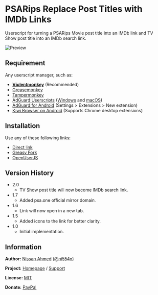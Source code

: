 # PSARips Replace Post Titles with IMDb Links

Userscript for turning a PSARips Movie post title into an IMDb link and TV Show post title into an IMDb search link.

![Preview](https://github.com/ni554n/userscripts/raw/master/art/PSARips%20Replace%20Movie%20Post%20Title%20with%20IMDb%20Link.png)

## Requirement

Any userscript manager, such as:

- [**Violentmonkey**](https://violentmonkey.github.io/get-it/) (Recommended)
- [Greasemonkey](https://addons.mozilla.org/en-US/firefox/addon/greasemonkey/)
- [Tampermonkey](https://www.tampermonkey.net/)
- [AdGuard Userscripts](https://kb.adguard.com/en/general/userscripts) ([Windows](https://kb.adguard.com/en/windows/features/extensions) and [macOS](https://kb.adguard.com/en/macos/features/extensions))
- [AdGuard for Android](https://adguard.com/en/adguard-android/overview.html) (Settings > Extensions > New extension)
- [Kiwi Browser on Android](https://play.google.com/store/apps/details?id=com.kiwibrowser.browser) (Supports Chrome desktop extensions)

## Installation

Use any of these following links:

- [Direct link](https://github.com/ni554n/userscripts/raw/master/psarips-replace-post-titles-with-imdb-links/psarips-replace-post-titles-with-imdb-links.user.js)
- [Greasy Fork](https://greasyfork.org/en/scripts/398896-psarips-replace-post-titles-with-imdb-links)
- [OpenUserJS](https://openuserjs.org/scripts/ni554n/PSARips_Replace_Movie_Post_Title_with_IMDb_Link)

## Version History

- 2.0
  - TV Show post title will now become IMDb search link.
- 1.7
  - Added psa.one official mirror domain.
- 1.6
  - Link will now open in a new tab.
- 1.5
  - Added icons to the link for better clarity.
- 1.0
  - Initial implementation.

## Information

**Author:** [Nissan Ahmed](https://ni554n.github.io) ([@ni554n](https://twitter.com/ni554n))

**Project:** [Homepage](https://github.com/ni554n/userscripts/) / [Support](https://github.com/ni554n/userscripts/issues)

**License:** [MIT](https://github.com/ni554n/userscripts/blob/master/LICENSE)

**Donate:** [PayPal](https://paypal.me/ni554n)
